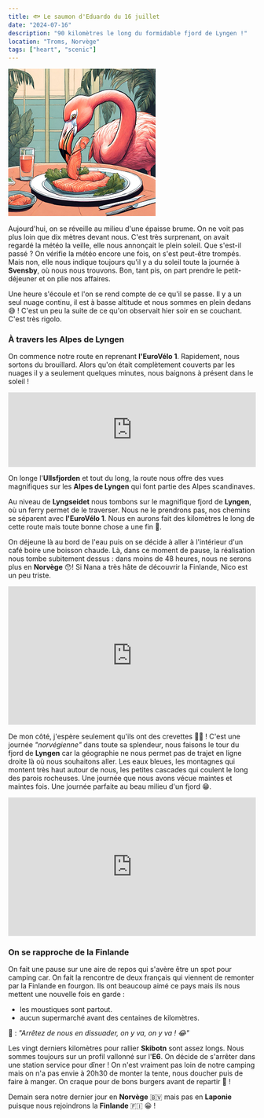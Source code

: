 ```yaml
---
title: 🐟 Le saumon d'Eduardo du 16 juillet
date: "2024-07-16"
description: "90 kilomètres le long du formidable fjord de Lyngen !"
location: "Troms, Norvège"
tags: ["heart", "scenic"]
---
```


![Saumon d'Eduardo](../saumon_eduardo.png)

Aujourd'hui, on se réveille au milieu d'une épaisse brume. On ne voit pas plus loin que dix mètres devant nous. C'est très surprenant, on avait regardé la météo la veille, elle nous annonçait le plein soleil. Que s'est-il passé ? On vérifie la météo encore une fois, on s'est peut-être trompés. Mais non, elle nous indique toujours qu'il y a du soleil toute la journée à **Svensby**, où nous nous trouvons. Bon, tant pis, on part prendre le petit-déjeuner et on plie nos affaires.

Une heure s'écoule et l'on se rend compte de ce qu'il se passe. Il y a un seul nuage continu, il est à basse altitude et nous sommes en plein dedans 😅 ! C'est un peu la suite de ce qu'on observait hier soir en se couchant. C'est très rigolo.

### À travers les Alpes de Lyngen

On commence notre route en reprenant **l'EuroVélo 1**. Rapidement, nous sortons du brouillard. Alors qu'on était complètement couverts par les nuages il y a seulement quelques minutes, nous baignons à présent dans le soleil !

<div style="left: 0; width: 100%; height: 152px; position: relative;"><iframe src="https://open.spotify.com/embed/track/0UKUfxIkDAMZz7hMdiVX3m?utm_source=oembed" style="top: 0; left: 0; width: 100%; height: 100%; position: absolute; border: 0;" allowfullscreen allow="clipboard-write; encrypted-media; fullscreen; picture-in-picture;"></iframe></div>

On longe l'**Ullsfjorden** et tout du long, la route nous offre des vues magnifiques sur les **Alpes de Lyngen** qui font partie des Alpes scandinaves.

Au niveau de **Lyngseidet** nous tombons sur le magnifique fjord de **Lyngen**, où un ferry permet de le traverser. Nous ne le prendrons pas, nos chemins se séparent avec **l'EuroVélo 1**. Nous en aurons fait des kilomètres le long de cette route mais toute bonne chose a une fin 🥲.

On déjeune là au bord de l'eau puis on se décide à aller à l'intérieur d'un café boire une boisson chaude. Là, dans ce moment de pause, la réalisation nous tombe subitement dessus : dans moins de 48 heures, nous ne serons plus en **Norvège** 😯! Si Nana a très hâte de découvrir la Finlande, Nico est un peu triste.

<div style="width: 100%; height: 0; position: relative; padding-bottom: 56%;"><iframe src="https://giphy.com/embed/gfsQffBnuc6e096brx" style="top: 0; left: 0; width: 100%; height: 100%; position: absolute; border: 0;" allowfullscreen scrolling="no" allow="encrypted-media;" class="giphy-embed"></iframe></div>

De mon côté, j'espère seulement qu'ils ont des crevettes 🦐🦩 ! C'est une journée _"norvégienne"_ dans toute sa splendeur, nous faisons le tour du fjord de **Lyngen** car la géographie ne nous permet pas de trajet en ligne droite là où nous souhaitons aller. Les eaux bleues, les montagnes qui montent très haut autour de nous, les petites cascades qui coulent le long des parois rocheuses. Une journée que nous avons vécue maintes et maintes fois. Une journée parfaite au beau milieu d'un fjord 😁.

<div style="width: 100%; height: 0; position: relative; padding-bottom: 56%;"><iframe src="https://giphy.com/embed/l3q2LH45XElELRzRm" style="top: 0; left: 0; width: 100%; height: 100%; position: absolute; border: 0;" allowfullscreen scrolling="no" allow="encrypted-media;" class="giphy-embed"></iframe></div>

### On se rapproche de la Finlande

On fait une pause sur une aire de repos qui s'avère être un spot pour camping car. On fait la rencontre de deux français qui viennent de remonter par la Finlande en fourgon. Ils ont beaucoup aimé ce pays mais ils nous mettent une nouvelle fois en garde :

- les moustiques sont partout.
- aucun supermarché avant des centaines de kilomètres.

🦩 : _"Arrêtez de nous en dissuader, on y va, on y va ! 😂"_

Les vingt derniers kilomètres pour rallier **Skibotn** sont assez longs. Nous sommes toujours sur un profil vallonné sur l'**E6**. On décide de s'arrêter dans une station service pour dîner ! On n'est vraiment pas loin de notre camping mais on n'a pas envie à 20h30 de monter la tente, nous doucher puis de faire à manger. On craque pour de bons burgers avant de repartir 🍔 !

Demain sera notre dernier jour en **Norvège** 🇧🇻 mais pas en **Laponie** puisque nous rejoindrons la **Finlande** 🇫🇮 😀 !
